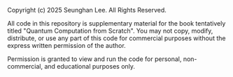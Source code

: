 Copyright (c) 2025 Seunghan Lee. All Rights Reserved.

All code in this repository is supplementary material for the book tentatively titled "Quantum Computation from Scratch".
You may not copy, modify, distribute, or use any part of this code for commercial purposes without the express written permission of the author.

Permission is granted to view and run the code for personal, non-commercial, and educational purposes only.